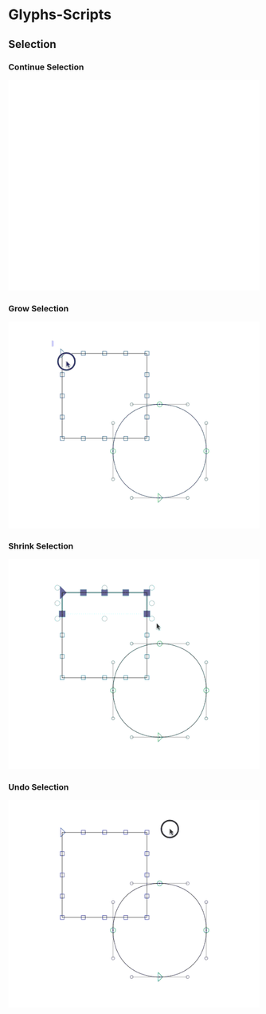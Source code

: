 # Glyphs-Scripts

## Selection

### Continue Selection
![](https://github.com/danielgamage/Glyphs-Scripts/blob/master/Images/selection-continue.gif)

### Grow Selection
![](https://github.com/danielgamage/Glyphs-Scripts/blob/master/Images/selection-grow.gif)

### Shrink Selection
![](https://github.com/danielgamage/Glyphs-Scripts/blob/master/Images/selection-shrink.gif)

### Undo Selection
![](https://github.com/danielgamage/Glyphs-Scripts/blob/master/Images/selection-undo.gif)

